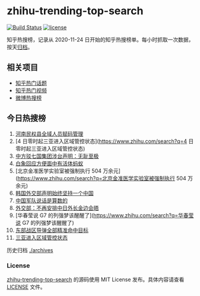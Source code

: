 # zhihu-trending-top-search

[![Build Status](https://github.com/justjavac/zhihu-trending-top-search/workflows/ci/badge.svg?branch=main)](https://github.com/justjavac/zhihu-trending-top-search/actions)
[![license](https://img.shields.io/github/license/justjavac/zhihu-trending-top-search)](https://github.com/justjavac/zhihu-trending-top-search/blob/main/LICENSE)

知乎热搜榜，记录从 2020-11-24 日开始的知乎热搜榜单。每小时抓取一次数据，按天[归档](./archives)。

## 相关项目

- [知乎热门话题](https://github.com/justjavac/zhihu-trending-hot-questions)
- [知乎热门视频](https://github.com/justjavac/zhihu-trending-hot-video)
- [微博热搜榜](https://github.com/justjavac/weibo-trending-hot-search)

## 今日热搜榜

<!-- BEGIN -->
<!-- 最后更新时间 Fri Aug 05 2022 07:07:48 GMT+0800 (China Standard Time) -->

1. [河南民权县全域人员赋码管理](https://www.zhihu.com/search?q=河南民权县全域人员赋码管理)
1. [4 日零时起三亚进入区域管控状态](https://www.zhihu.com/search?q=4 日零时起三亚进入区域管控状态)
1. [中方驳七国集团涉台声明：无耻至极](https://www.zhihu.com/search?q=中方驳七国集团涉台声明：无耻至极)
1. [白象回应方便面中有活体蚂蚁](https://www.zhihu.com/search?q=白象回应方便面中有活体蚂蚁)
1. [北京金准医学实验室被强制执行 504 万余元](https://www.zhihu.com/search?q=北京金准医学实验室被强制执行 504
   万余元)
1. [韩国外交部声明始终坚持一个中国](https://www.zhihu.com/search?q=韩国外交部声明始终坚持一个中国)
1. [中国军队说话是算数的](https://www.zhihu.com/search?q=中国军队说话是算数的)
1. [外交部：不再安排中日外长金边会晤](https://www.zhihu.com/search?q=外交部：不再安排中日外长金边会晤)
1. [华春莹说 G7 的列强梦该醒醒了](https://www.zhihu.com/search?q=华春莹说 G7 的列强梦该醒醒了)
1. [东部战区导弹全部精准命中目标](https://www.zhihu.com/search?q=东部战区导弹全部精准命中目标)
1. [三亚进入区域管控状态](https://www.zhihu.com/search?q=三亚进入区域管控状态)

<!-- END -->

历史归档 [./archives](./archives)

### License

[zhihu-trending-top-search](https://github.com/justjavac/zhihu-trending-top-search)
的源码使用 MIT License 发布。具体内容请查看 [LICENSE](./LICENSE) 文件。

